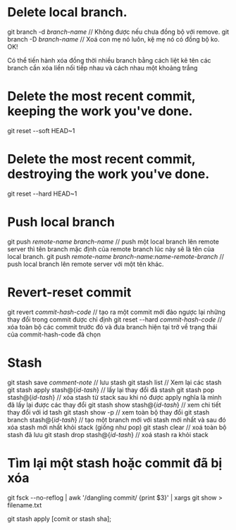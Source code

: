 # Delete local branch. 
git branch -d *branch-name* // Không được nếu chưa đồng bộ với remove.
git branch -D *branch-name* // Xoá con mẹ nó luôn, kệ mẹ nó có đồng bộ ko. OK!

Có thể tiến hành xóa đồng thời nhiều branch bằng cách liệt kê tên các branch cần xóa liền nối tiếp nhau và cách nhau một khoảng trắng

# Delete the most recent commit, keeping the work you've done.
git reset --soft HEAD~1  

# Delete the most recent commit, destroying the work you've done.
git reset --hard HEAD~1

# Push local branch
git push *remote-name* *branch-name* // push một local branch lên remote server thì tên branch mặc định của remote branch lúc này sẽ là tên của local branch.
git push *remote-name* *branch-name*:*name-remote-branch* // push local branch lên remote server với một tên khác.

# Revert-reset commit
git revert *commit-hash-code* // tạo ra một commit mới đảo ngược lại những thay đổi trong commit được chỉ định
git reset --hard *commit-hash-code* // xóa toàn bộ các commit trước đó và đưa branch hiện tại trở về trạng thái của commit-hash-code đã chọn

# Stash
git stash save *comment-note* // lưu stash
git stash list // Xem lại các stash
git stash apply stash@{*id-tash*} // lấy lại thay đổi đã stash
git stash pop stash@{*id-tash*} // xóa stash từ stack sau khi nó được apply nghĩa là mình đã lấy lại được các thay đổi
git stash show stash@{*id-tash*} // xem chi tiết thay đổi với id tash
git stash show -p // xem toàn bộ thay đổi
git stash branch <name> stash@{*id-tash*} // tạo một branch mới với stash mới nhất và sau đó xóa stash mới nhất khỏi stack (giống như pop)
git stash clear // xoá toàn bộ stash đã lưu
git stash drop stash@{*id-tash*} // xoá stash ra khỏi stack

# Tìm lại một stash hoặc commit đã bị xóa
git fsck --no-reflog | awk '/dangling commit/ {print $3}' | xargs git show > filename.txt

git stash apply [comit or stash sha];
